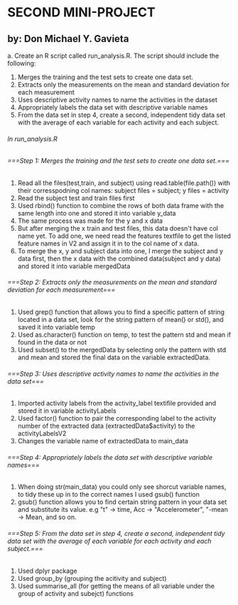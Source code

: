 # SECOND MINI-PROJECT
## by: Don Michael Y. Gavieta
a. Create an R script called run_analysis.R. The script should include the following:
1. Merges the training and the test sets to create one data set.
2. Extracts only the measurements on the mean and standard deviation for each measurement
3. Uses descriptive activity names to name the activities in the dataset
4. Appropriately labels the data set with descriptive variable names
5. From the data set in step 4, create a second, independent tidy data set with the average of each variable
for each activity and each subject.

###### In run_analysis.R
###### ===Step 1: Merges the training and the test sets to create one data set.===
1. Read all the files(test,train, and subject) using read.table(file.path()) with their corresspodning col names:
subject files = subject; y files = activity
2. Read the subject test and train files first 
3. Used rbind() function to combine the rows of both data frame with the same length into one and stored it into variable y_data
4. The same process was made for the y and x data
5. But after merging the x train and test files, this data doesn't have col name yet. To add one, we need read the features textfile to get the listed feature names in V2 and 
assign it in to the col name of x data.
6. To merge the x, y and subject data into one, I merge the subject and y data first, then the x data with the combined data(subject and y data) and stored it into variable mergedData

###### ===Step 2: Extracts only the measurements on the mean and standard deviation for each measurement===
1. Used grep() function that allows you to find a specific pattern of string located in a data set, look for the string pattern of mean() or std(), and saved it into variable temp
2. Used as.character() function on temp, to test the pattern std and mean if found in the data or not
3. Used subset() to the mergedData by selecting only the pattern with std and mean and stored the final data on the variable extractedData.

###### ===Step 3: Uses descriptive activity names to name the activities in the data set===
1. Imported activity labels from the activity_label textifile provided and stored it in variable activityLabels
2. Used factor() function to pair the corresponding label to the activity number of the extracted data (extractedData$activity) to the activityLabelsV2
3. Changes the variable name of extractedData to main_data

###### ===Step 4: Appropriately labels the data set with descriptive variable names===
1. When doing str(main_data) you could only see shorcut variable names, to tidy these up in to the correct names I used gsub() function
2. gsub() function allows you to find certain string pattern in your data set and substitute its value. e.g "t" -> time, Acc -> "Accelerometer", "-mean -> Mean, and so on.

###### ===Step 5: From the data set in step 4, create a second, independent tidy data set with the average of each variable for each activity and each subject.===
1. Used dplyr package
2. Used group_by (grouping the acitivity and subject) 
3. Used summarise_all (for getting the means of all variable under the group of activity and subejct) functions
